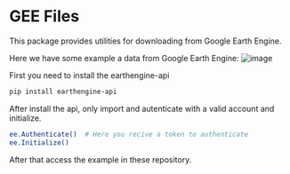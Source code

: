 # GEE Files

This package provides utilities for downloading from Google Earth Engine.

Here we have some example a data from Google Earth Engine: 
![image](https://github.com/user-attachments/assets/b8e7d812-7d3a-4fbe-b989-0502b774aeac)

First you need to install the earthengine-api
```bash
pip install earthengine-api
```
After install the api, only import and autenticate with a valid account and initialize.

```bash
ee.Authenticate()  # Here you recive a token to authenticate
ee.Initialize()
```
After that access the example in these repository.


